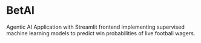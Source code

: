 # BetAI
Agentic AI Application with Streamlit frontend implementing supervised machine learning models to predict win probabilities of live football wagers.
